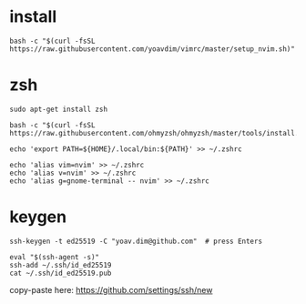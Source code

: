 # install
```shell
bash -c "$(curl -fsSL https://raw.githubusercontent.com/yoavdim/vimrc/master/setup_nvim.sh)"
```
# zsh
```shell
sudo apt-get install zsh
```
```shell
bash -c "$(curl -fsSL https://raw.githubusercontent.com/ohmyzsh/ohmyzsh/master/tools/install.sh)"
```
```shell
echo 'export PATH=${HOME}/.local/bin:${PATH}' >> ~/.zshrc
```
```shell
echo 'alias vim=nvim' >> ~/.zshrc
echo 'alias v=nvim' >> ~/.zshrc
echo 'alias g=gnome-terminal -- nvim' >> ~/.zshrc
```
# keygen
```shell
ssh-keygen -t ed25519 -C "yoav.dim@github.com"  # press Enters
```
```shell
eval "$(ssh-agent -s)"
ssh-add ~/.ssh/id_ed25519
cat ~/.ssh/id_ed25519.pub
```
copy-paste here: https://github.com/settings/ssh/new
